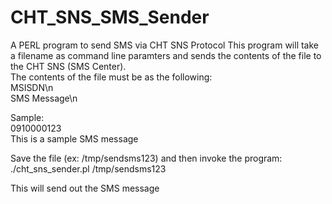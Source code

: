 # CHT_SNS_SMS_Sender
A PERL program to send SMS via CHT SNS Protocol
This program will take a filename as command line paramters and sends the contents of the file to the CHT SNS (SMS Center).  
The contents of the file must be as the following:  
MSISDN\n  
SMS Message\n  

Sample:  
0910000123  
This is a sample SMS message  

Save the file (ex: /tmp/sendsms123) and then invoke the program:  
./cht_sns_sender.pl /tmp/sendsms123  

This will send out the SMS message  


